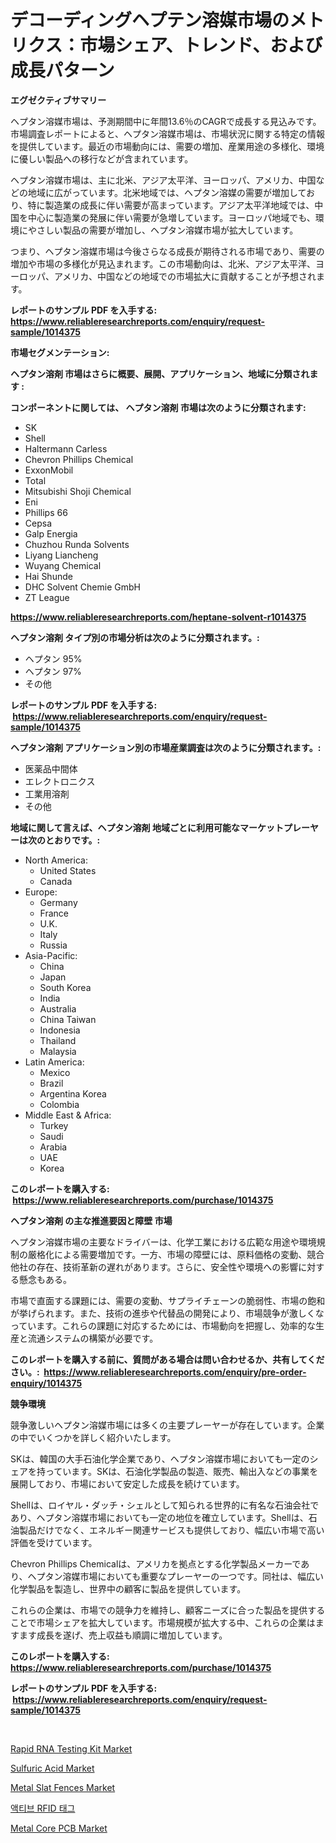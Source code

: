 <p><h1>デコーディングヘプテン溶媒市場のメトリクス：市場シェア、トレンド、および成長パターン</h1></p><p><strong>エグゼクティブサマリー</strong></p>
<p><p>ヘプタン溶媒市場は、予測期間中に年間13.6％のCAGRで成長する見込みです。市場調査レポートによると、ヘプタン溶媒市場は、市場状況に関する特定の情報を提供しています。最近の市場動向には、需要の増加、産業用途の多様化、環境に優しい製品への移行などが含まれています。</p><p>ヘプタン溶媒市場は、主に北米、アジア太平洋、ヨーロッパ、アメリカ、中国などの地域に広がっています。北米地域では、ヘプタン溶媒の需要が増加しており、特に製造業の成長に伴い需要が高まっています。アジア太平洋地域では、中国を中心に製造業の発展に伴い需要が急増しています。ヨーロッパ地域でも、環境にやさしい製品の需要が増加し、ヘプタン溶媒市場が拡大しています。</p><p>つまり、ヘプタン溶媒市場は今後さらなる成長が期待される市場であり、需要の増加や市場の多様化が見込まれます。この市場動向は、北米、アジア太平洋、ヨーロッパ、アメリカ、中国などの地域での市場拡大に貢献することが予想されます。</p></p>
<p><strong>レポートのサンプル PDF を入手する: <a href="https://www.reliableresearchreports.com/enquiry/request-sample/1014375">https://www.reliableresearchreports.com/enquiry/request-sample/1014375</a></strong></p>
<p><strong>市場セグメンテーション:</strong></p>
<p><strong> ヘプタン溶剤 市場はさらに概要、展開、アプリケーション、地域に分類されます :</strong></p>
<p><strong>コンポーネントに関しては、 ヘプタン溶剤 市場は次のように分類されます: &nbsp;</strong></p>
<p><ul><li>SK</li><li>Shell</li><li>Haltermann Carless</li><li>Chevron Phillips Chemical</li><li>ExxonMobil</li><li>Total</li><li>Mitsubishi Shoji Chemical</li><li>Eni</li><li>Phillips 66</li><li>Cepsa</li><li>Galp Energia</li><li>Chuzhou Runda Solvents</li><li>Liyang Liancheng</li><li>Wuyang Chemical</li><li>Hai Shunde</li><li>DHC Solvent Chemie GmbH</li><li>ZT League</li></ul></p>
<p><strong><a href="https://www.reliableresearchreports.com/heptane-solvent-r1014375">https://www.reliableresearchreports.com/heptane-solvent-r1014375</a></strong></p>
<p><strong> ヘプタン溶剤 タイプ別の市場分析は次のように分類されます。:</strong></p>
<p><ul><li>ヘプタン 95%</li><li>ヘプタン 97%</li><li>その他</li></ul></p>
<p><strong>レポートのサンプル PDF を入手する: &nbsp;<a href="https://www.reliableresearchreports.com/enquiry/request-sample/1014375">https://www.reliableresearchreports.com/enquiry/request-sample/1014375</a></strong></p>
<p><strong> ヘプタン溶剤 アプリケーション別の市場産業調査は次のように分類されます。:</strong></p>
<p><ul><li>医薬品中間体</li><li>エレクトロニクス</li><li>工業用溶剤</li><li>その他</li></ul></p>
<p><strong>地域に関して言えば、ヘプタン溶剤 地域ごとに利用可能なマーケットプレーヤーは次のとおりです。:</strong></p>
<p><ul>
    <li>
        North America:
        <ul>
            <li>United States</li>
            <li>Canada</li>
        </ul>
    </li>
    <li>
        Europe:
        <ul>
            <li>Germany</li>
            <li>France</li>
            <li>U.K.</li>
            <li>Italy</li>
            <li>Russia</li>
        </ul>
    </li>
    <li>
        Asia-Pacific:
        <ul>
            <li>China</li>
            <li>Japan</li>
            <li>South Korea</li>
            <li>India</li>
            <li>Australia</li>
            <li>China Taiwan</li>
            <li>Indonesia</li>
            <li>Thailand</li>
            <li>Malaysia</li>
        </ul>
    </li>
    <li>
        Latin America:
        <ul>
            <li>Mexico</li>
            <li>Brazil</li>
            <li>Argentina Korea</li>
            <li>Colombia</li>
        </ul>
    </li>
    <li>
        Middle East & Africa:
        <ul>
            <li>Turkey</li>
            <li>Saudi</li>
            <li>Arabia</li>
            <li>UAE</li>
            <li>Korea</li>
        </ul>
    </li>
    </ul></p>
<p><strong>このレポートを購入する: &nbsp;<a href="https://www.reliableresearchreports.com/purchase/1014375">https://www.reliableresearchreports.com/purchase/1014375</a></strong></p>
<p><strong>ヘプタン溶剤 の主な推進要因と障壁 市場</strong></p>
<p><p>ヘプタン溶媒市場の主要なドライバーは、化学工業における広範な用途や環境規制の厳格化による需要増加です。一方、市場の障壁には、原料価格の変動、競合他社の存在、技術革新の遅れがあります。さらに、安全性や環境への影響に対する懸念もある。</p><p>市場で直面する課題には、需要の変動、サプライチェーンの脆弱性、市場の飽和が挙げられます。また、技術の進歩や代替品の開発により、市場競争が激しくなっています。これらの課題に対応するためには、市場動向を把握し、効率的な生産と流通システムの構築が必要です。</p></p>
<p><strong>このレポートを購入する前に、質問がある場合は問い合わせるか、共有してください。:&nbsp; <a href="https://www.reliableresearchreports.com/enquiry/pre-order-enquiry/1014375">https://www.reliableresearchreports.com/enquiry/pre-order-enquiry/1014375</a></strong></p>
<p><strong>競争環境</strong></p>
<p><p>競争激しいヘプタン溶媒市場には多くの主要プレーヤーが存在しています。企業の中でいくつかを詳しく紹介いたします。</p><p>SKは、韓国の大手石油化学企業であり、ヘプタン溶媒市場においても一定のシェアを持っています。SKは、石油化学製品の製造、販売、輸出入などの事業を展開しており、市場において安定した成長を続けています。</p><p>Shellは、ロイヤル・ダッチ・シェルとして知られる世界的に有名な石油会社であり、ヘプタン溶媒市場においても一定の地位を確立しています。Shellは、石油製品だけでなく、エネルギー関連サービスも提供しており、幅広い市場で高い評価を受けています。</p><p>Chevron Phillips Chemicalは、アメリカを拠点とする化学製品メーカーであり、ヘプタン溶媒市場においても重要なプレーヤーの一つです。同社は、幅広い化学製品を製造し、世界中の顧客に製品を提供しています。</p><p>これらの企業は、市場での競争力を維持し、顧客ニーズに合った製品を提供することで市場シェアを拡大しています。市場規模が拡大する中、これらの企業はますます成長を遂げ、売上収益も順調に増加しています。</p></p>
<p><strong>このレポートを購入する: &nbsp; <a href="https://www.reliableresearchreports.com/purchase/1014375">https://www.reliableresearchreports.com/purchase/1014375</a></strong></p>
<p><strong>レポートのサンプル PDF を入手する: &nbsp;<a href="https://www.reliableresearchreports.com/enquiry/request-sample/1014375">https://www.reliableresearchreports.com/enquiry/request-sample/1014375</a></strong><strong></strong></p>
<p>&nbsp;</p>
<p><p><a href="https://github.com/gdfhhhj/Market-Research-Report-List-4/blob/main/rapid-rna-testing-kit-market.md">Rapid RNA Testing Kit Market</a></p><p><a href="https://issuu.com/reportprime-2/docs/sulfuric-acid-market-size-2030.pptx">Sulfuric Acid Market</a></p><p><a href="https://view.publitas.com/reportprime-1/metal-slat-fences-market-trends-forecast-and-competitive-analysis-to-2031/">Metal Slat Fences Market</a></p><p><a href="https://github.com/JackieFauhey9089475/Market-Research-Report-List-1/blob/main/111053321595.md">액티브 RFID 태그</a></p><p><a href="https://gentle-editor-9db.notion.site/Metal-Core-PCB-Market-Size-and-Market-Trends-Complete-Industry-Overview-2024-to-2031-87add83df97942efb3ad17f6f0ed15eb">Metal Core PCB Market</a></p></p>